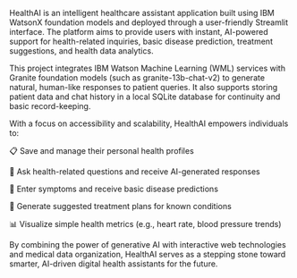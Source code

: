 HealthAI is an intelligent healthcare assistant application built using IBM WatsonX foundation models and deployed through a user-friendly Streamlit interface. The platform aims to provide users with instant, AI-powered support for health-related inquiries, basic disease prediction, treatment suggestions, and health data analytics.

This project integrates IBM Watson Machine Learning (WML) services with Granite foundation models (such as granite-13b-chat-v2) to generate natural, human-like responses to patient queries. It also supports storing patient data and chat history in a local SQLite database for continuity and basic record-keeping.

With a focus on accessibility and scalability, HealthAI empowers individuals to:

📋 Save and manage their personal health profiles

💬 Ask health-related questions and receive AI-generated responses

🧠 Enter symptoms and receive basic disease predictions

💊 Generate suggested treatment plans for known conditions

📊 Visualize simple health metrics (e.g., heart rate, blood pressure trends)

By combining the power of generative AI with interactive web technologies and medical data organization, HealthAI serves as a stepping stone toward smarter, AI-driven digital health assistants for the future.
